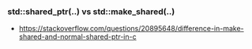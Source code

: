 ### std::shared_ptr<T>(..) vs std::make_shared<T>(..)
* https://stackoverflow.com/questions/20895648/difference-in-make-shared-and-normal-shared-ptr-in-c
